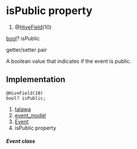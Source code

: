 
<div>

# isPublic property

</div>


<div>

1.  @[HiveField](https://pub.dev/documentation/hive/2.2.3/hive/HiveField-class.html)(10)

</div>

[bool](https://api.flutter.dev/flutter/dart-core/bool-class.html)?
isPublic


getter/setter pair




A boolean value that indicates if the event is public.



## Implementation

``` language-dart
@HiveField(10)
bool? isPublic;
```







1.  [talawa](../../index.html)
2.  [event_model](../../models_events_event_model/)
3.  [Event](../../models_events_event_model/Event-class.html)
4.  isPublic property

##### Event class







